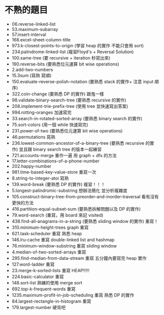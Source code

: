 # 不熟的題目

- 06.reverse-linked-list
- 53.maximum-subarray
- 57.insert-interval
- 168.excel-sheet-column-title
- 973.k-closest-points-to-origin (學習 heap 的實作 不能只會用 sort)
- 234.palindrome-linked-list (複習Floyd's + Reversal Solution)
- 100.same-tree (要 recursive + iteration 秒寫出來)
- 190.reverse-bits (要熟悉位元運算 bit wise operations)
- 2.add-two-numbers 
- 15.3sum (寫熟 寫順)
- 150.evaluate-reverse-polish-notation (要熟悉 stack 的實作+ 注意 input 順序)
- 322.coin-change (要熟悉 DP 的實作) 跟鬼一樣
- 98.validate-binary-search-tree (要熟悉 recursive 的實作)
- 208.implement-trie-prefix-tree (使用 tree 並快速寫出答案)
- 994.rotting-oranges 加速寫完
- 33.search-in-rotated-sorted-array (要熟悉 binary search 的實作)
- 75.sort-colors (用一個 while 快速寫完)
- 231.power-of-two (要熟悉位元運算 bit wise operations)
- 46.permutations 寫熟
- 236.lowest-common-ancestor-of-a-binary-tree (要熟悉 recursive 的實作) 並且跟 binary search tree 的版本一起練習
- 721.accounts-merge 重作一遍 用 graph + dfs 的方法
- 17.letter-combinations-of-a-phone-number
- 202.happy-number
- 981.time-based-key-value-store 重寫一次
- 8.string-to-integer-atoi 寫熟
- 139.word-break (要熟悉 DP 的實作) 複習！！！
- 5.longest-palindromic-substring 想辦法簡化 並分析複雜度
- 105.construct-binary-tree-from-preorder-and-inorder-traversal 看有沒有更快的方法
- 416.partition-equal-subset-sum (要熟悉拆解問題以及 DP 的實作)
- 79.word-search (重寫，用 board 來記 visited)
- 438.find-all-anagrams-in-a-string (要熟悉 sliding window 的實作) 重寫！
- 310.minimum-height-trees graph 重寫
- 621.task-scheduler 重寫 熟悉 heap
- 146.lru-cache 重寫 double-linked list and hashmap
- 76.minimum-window-substring 重寫 sliding window
- 4.median-of-two-sorted-arrays 重寫
- 295.find-median-from-data-stream 重寫 五分鐘內要寫完 heap 實作
- 127.word-ladder 重寫
- 23.merge-k-sorted-lists 重寫 HEAP!!!!!
- 224.basic-calculator 重寫
- 148.sort-list 熟練的使用 merge sort
- 692.top-k-frequent-words 重寫
- 1235.maximum-profit-in-job-scheduling 重寫 熟悉 DP 的實作
- 84.largest-rectangle-in-histogram 重寫
- 179.largest-number 硬背吧